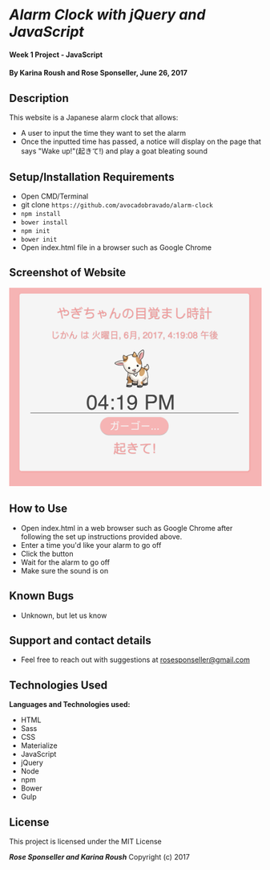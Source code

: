 # _Alarm Clock with jQuery and JavaScript_

#### Week 1 Project - JavaScript

#### By **Karina Roush and Rose Sponseller, June 26, 2017**

## Description

This website is a Japanese alarm clock that allows:

* A user to input the time they want to set the alarm
* Once the inputted time has passed, a notice will display on the page that says "Wake up!"(起きて!) and play a goat bleating sound

## Setup/Installation Requirements

* Open CMD/Terminal
* git clone `https://github.com/avocadobravado/alarm-clock`
* `npm install`
* `bower install`
* `npm init`
* `bower init`
* Open index.html file in a browser such as Google Chrome

## Screenshot of Website

![screenshot of project](https://github.com/avocadobravado/alarm-clock/blob/master/img/scs.png?raw=true)

## How to Use

* Open index.html in a web browser such as Google Chrome after following the set up instructions provided above.
* Enter a time you'd like your alarm to go off
* Click the button
* Wait for the alarm to go off
* Make sure the sound is on

## Known Bugs

* Unknown, but let us know

## Support and contact details

* Feel free to reach out with suggestions at rosesponseller@gmail.com

## Technologies Used

**Languages and Technologies used:**

* HTML
* Sass
* CSS
* Materialize
* JavaScript
* jQuery
* Node
* npm
* Bower
* Gulp

## License

This project is licensed under the MIT License

**_Rose Sponseller and Karina Roush_** Copyright (c) 2017
